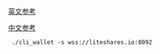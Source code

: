 [英文参考](https://github.com/enumivo/liteshares-core/wiki/How-to-Become-a-Witness)

[中文参考](https://enumivo.com/topic/267-%E5%A6%82%E4%BD%95%E6%88%90%E4%B8%BA%E4%B8%80%E4%B8%AA%E8%A7%81%E8%AF%81%E4%BA%BA%EF%BC%9F/?tab=comments#comment-2151)

```
 ./cli_wallet -s wss://liteshares.io:8092

```

